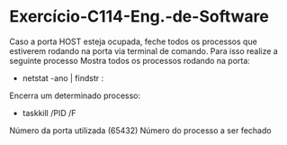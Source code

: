 # Exercício-C114-Eng.-de-Software

Caso a porta HOST esteja ocupada, feche todos os processos que estiverem rodando na porta via terminal de comando.
Para isso realize a seguinte processo 
Mostra todos os processos rodando na porta:
- netstat -ano | findstr : <PORTA>

Encerra um determinado processo:
- taskkill /PID <PID> /F

<PORTA> Número da porta utilizada (65432)
<PID> Número do processo a ser fechado
